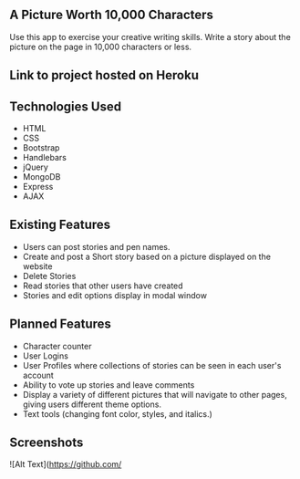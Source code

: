 ## A Picture Worth 10,000 Characters
Use this app to exercise your creative writing skills. Write a story about the picture on the page in 10,000 characters or less.

## Link to project hosted on Heroku

## Technologies Used

* HTML
* CSS
* Bootstrap
* Handlebars
* jQuery
* MongoDB
* Express
* AJAX

## Existing Features

* Users can post stories and pen names.
* Create and post a Short story based on a picture displayed on the website
* Delete Stories
* Read stories that other users have created
* Stories and edit options display in modal window

## Planned Features

* Character counter
* User Logins
* User Profiles where collections of stories can be seen in each user's account
* Ability to vote up stories and leave comments
* Display a variety of different pictures that will navigate to other pages, giving users different theme options.
* Text tools (changing font color, styles, and italics.)

## Screenshots
![Alt Text](https://github.com/

